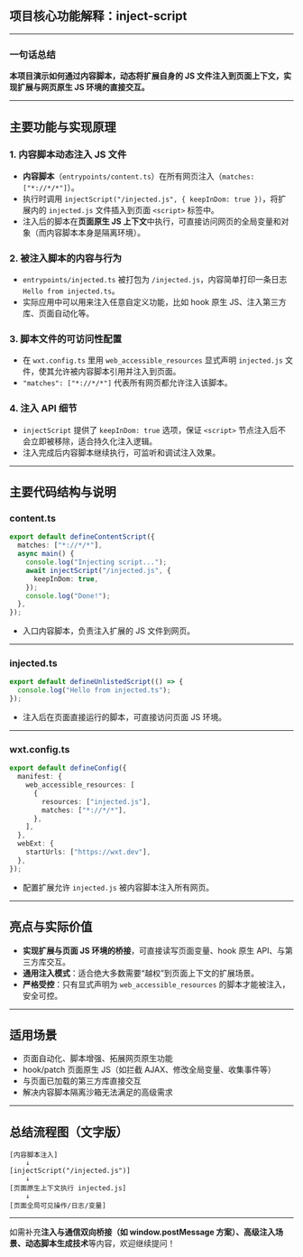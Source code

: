 ## 项目核心功能解释：inject-script

---

### 一句话总结

**本项目演示如何通过内容脚本，动态将扩展自身的 JS 文件注入到页面上下文，实现扩展与网页原生 JS 环境的直接交互。**

---

## 主要功能与实现原理

### 1. 内容脚本动态注入 JS 文件

- **内容脚本**（`entrypoints/content.ts`）在所有网页注入（`matches: ["*://*/*"]`）。
- 执行时调用 `injectScript("/injected.js", { keepInDom: true })`，将扩展内的 `injected.js` 文件插入到页面 `<script>` 标签中。
- 注入后的脚本在**页面原生 JS 上下文**中执行，可直接访问网页的全局变量和对象（而内容脚本本身是隔离环境）。

### 2. 被注入脚本的内容与行为

- `entrypoints/injected.ts` 被打包为 `/injected.js`，内容简单打印一条日志 `Hello from injected.ts`。
- 实际应用中可以用来注入任意自定义功能，比如 hook 原生 JS、注入第三方库、页面自动化等。

### 3. 脚本文件的可访问性配置

- 在 `wxt.config.ts` 里用 `web_accessible_resources` 显式声明 `injected.js` 文件，使其允许被内容脚本引用并注入到页面。
- `"matches": ["*://*/*"]` 代表所有网页都允许注入该脚本。

### 4. 注入 API 细节

- `injectScript` 提供了 `keepInDom: true` 选项，保证 `<script>` 节点注入后不会立即被移除，适合持久化注入逻辑。
- 注入完成后内容脚本继续执行，可监听和调试注入效果。

---

## 主要代码结构与说明

### content.ts

```typescript
export default defineContentScript({
  matches: ["*://*/*"],
  async main() {
    console.log("Injecting script...");
    await injectScript("/injected.js", {
      keepInDom: true,
    });
    console.log("Done!");
  },
});
```

- 入口内容脚本，负责注入扩展的 JS 文件到网页。

---

### injected.ts

```typescript
export default defineUnlistedScript(() => {
  console.log("Hello from injected.ts");
});
```

- 注入后在页面直接运行的脚本，可直接访问页面 JS 环境。

---

### wxt.config.ts

```typescript
export default defineConfig({
  manifest: {
    web_accessible_resources: [
      {
        resources: ["injected.js"],
        matches: ["*://*/*"],
      },
    ],
  },
  webExt: {
    startUrls: ["https://wxt.dev"],
  },
});
```

- 配置扩展允许 `injected.js` 被内容脚本注入所有网页。

---

## 亮点与实际价值

- **实现扩展与页面 JS 环境的桥接**，可直接读写页面变量、hook 原生 API、与第三方库交互。
- **通用注入模式**：适合绝大多数需要“越权”到页面上下文的扩展场景。
- **严格受控**：只有显式声明为 `web_accessible_resources` 的脚本才能被注入，安全可控。

---

## 适用场景

- 页面自动化、脚本增强、拓展网页原生功能
- hook/patch 页面原生 JS（如拦截 AJAX、修改全局变量、收集事件等）
- 与页面已加载的第三方库直接交互
- 解决内容脚本隔离沙箱无法满足的高级需求

---

## 总结流程图（文字版）

```
[内容脚本注入]
    ↓
[injectScript("/injected.js")]
    ↓
[页面原生上下文执行 injected.js]
    ↓
[页面全局可见操作/日志/变量]
```

---

如需补充**注入与通信双向桥接（如 window.postMessage 方案）、高级注入场景、动态脚本生成技术**等内容，欢迎继续提问！
